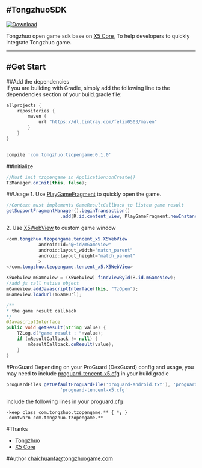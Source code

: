 #TongzhuoSDK
---------
[ ![Download](https://api.bintray.com/packages/felix0503/maven/tzopengame/images/download.svg) ](https://bintray.com/felix0503/maven/tzopengame/_latestVersion)
    
Tongzhuo open game sdk base on [X5 Core](http://x5.tencent.com/), To help developers to quickly integrate Tongzhuo game.    
 
-----------

#Get Start
----------

##Add the dependencies   
If you are building with Gradle, simply add the following line to the dependencies section of your build.gradle file:     

```Groovy
allprojects {
    repositories {
        maven {
            url "https://dl.bintray.com/felix0503/maven"
        }
    }
}


compile 'com.tongzhuo:tzopengame:0.1.0'
```

##Initialize  
```java
//Must init tzopengame in Application:onCreate()
TZManager.onInit(this, false);
```
##Usage
1\. Use [PlayGameFragment](https://github.com/chaichuanfa/TongzhuoSDK/blob/master/tzopengame/src/main/java/com/tongzhuo/tzopengame/ui/PlayGameFragment.java) to quickly open the game.    
  
```Java
//Context must implements GameResultCallback to listen game result
getSupportFragmentManager().beginTransaction()
                    .add(R.id.content_view, PlayGameFragment.newInstance(game_url), tag).commit();
```                  
2\. Use [X5WebView](https://github.com/chaichuanfa/TongzhuoSDK/blob/master/tzopengame/src/main/java/com/tongzhuo/tzopengame/tencent_x5/X5WebView.java) to custom game window   
  
```Java                    
<com.tongzhuo.tzopengame.tencent_x5.X5WebView
            android:id="@+id/mGameView"
            android:layout_width="match_parent"
            android:layout_height="match_parent"
            >
</com.tongzhuo.tzopengame.tencent_x5.X5WebView>

X5WebView mGameView = (X5WebView) findViewById(R.id.mGameView);
//add js call native object
mGameView.addJavascriptInterface(this, "TzOpen");
mGameView.loadUrl(mGameUrl); 

/**
* the game result callback
*/
@JavascriptInterface
public void getResult(String value) {
	TZLog.d("game result : "+value);
    if (mResultCallback != null) {
	    mResultCallback.onResult(value);
    }
}
```
#ProGuard
Depending on your ProGuard (DexGuard) config and usage, you may need to include [proguard-tencent-x5.cfg](https://github.com/chaichuanfa/TongzhuoSDK/blob/master/app/proguard-tencent-x5.cfg) in your build.gradle   

```Groovy
proguardFiles getDefaultProguardFile('proguard-android.txt'), 'proguard-rules.pro',
                    'proguard-tencent-x5.cfg'
```   
include the following lines in your proguard.cfg    

```
-keep class com.tongzhuo.tzopengame.** { *; }
-dontwarn com.tongzhuo.tzopengame.**
```
#Thanks
* [Tongzhuo](http://www.tongzhuogame.com/) 
* [X5 Core](http://x5.tencent.com/) 

#Author 
chaichuanfa@tongzhuogame.com


